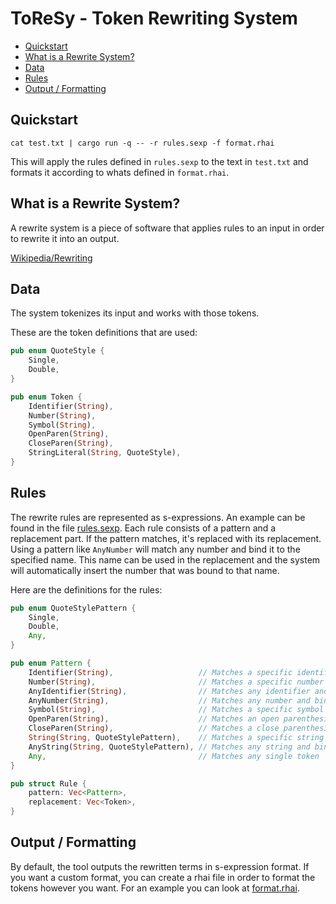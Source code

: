 # ToReSy - Token Rewriting System

- [Quickstart](#quickstart)
- [What is a Rewrite System?](#what-is-a-rewrite-system)
- [Data](#data)
- [Rules](#rules)
- [Output / Formatting](#output--formatting)

## Quickstart
`cat test.txt | cargo run -q -- -r rules.sexp -f format.rhai`

This will apply the rules defined in `rules.sexp` to the text in `test.txt` and formats it according to
whats defined in `format.rhai`.

## What is a Rewrite System?
A rewrite system is a piece of software that applies rules to an input in order to rewrite it into an output.

[Wikipedia/Rewriting](https://en.wikipedia.org/wiki/Rewriting)

## Data
The system tokenizes its input and works with those tokens.

These are the token definitions that are used:
```rust
pub enum QuoteStyle {
    Single,
    Double,
}

pub enum Token {
    Identifier(String),
    Number(String),
    Symbol(String),
    OpenParen(String),
    CloseParen(String),
    StringLiteral(String, QuoteStyle),
}
```

## Rules
The rewrite rules are represented as s-expressions. An example can be found in the file [rules.sexp](./rules.sexp).
Each rule consists of a pattern and a replacement part. If the pattern matches, it's replaced with its replacement.
Using a pattern like `AnyNumber` will match any number and bind it to the specified name. This name can be used
in the replacement and the system will automatically insert the number that was bound to that name.

Here are the definitions for the rules:
```rust
pub enum QuoteStylePattern {
    Single,
    Double,
    Any,
}

pub enum Pattern {
    Identifier(String),                   // Matches a specific identifier
    Number(String),                       // Matches a specific number
    AnyIdentifier(String),                // Matches any identifier and binds it
    AnyNumber(String),                    // Matches any number and binds it
    Symbol(String),                       // Matches a specific symbol
    OpenParen(String),                    // Matches an open parenthesis
    CloseParen(String),                   // Matches a close parenthesis
    String(String, QuoteStylePattern),    // Matches a specific string
    AnyString(String, QuoteStylePattern), // Matches any string and binds it
    Any,                                  // Matches any single token
}

pub struct Rule {
    pattern: Vec<Pattern>,
    replacement: Vec<Token>,
}
```

## Output / Formatting
By default, the tool outputs the rewritten terms in s-expression format. If you want a custom format, you can create
a rhai file in order to format the tokens however you want. For an example you can look at [format.rhai](./format.rhai).